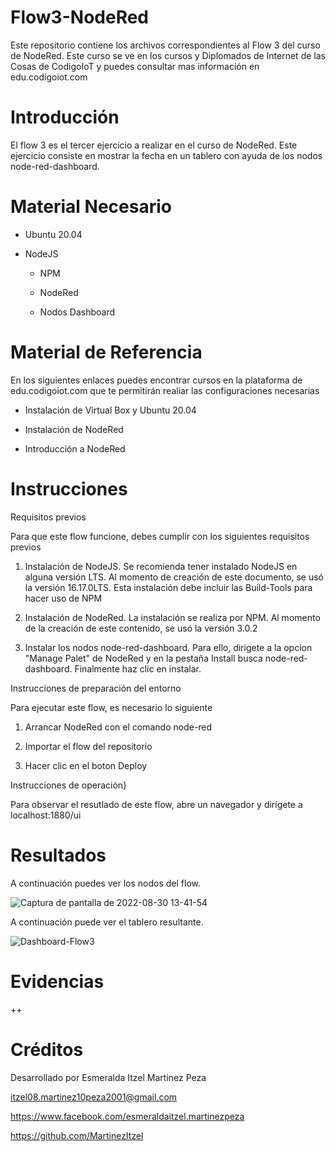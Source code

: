 # Flow3-NodeRed
Este repositorio contiene los archivos correspondientes al Flow 3 del curso de NodeRed. Este curso se ve en los cursos y Diplomados de Internet de las Cosas de CodigoIoT y puedes consultar mas información en edu.codigoiot.com

# Introducción

El flow 3 es el tercer ejercicio a realizar en el curso de NodeRed. Este ejercicio consiste en mostrar la fecha en un tablero con ayuda de los nodos node-red-dashboard.

# Material Necesario

  + Ubuntu 20.04
  
  + NodeJS
  
    - NPM
    
    - NodeRed
    
    - Nodos Dashboard

# Material de Referencia

En los siguientes enlaces puedes encontrar cursos en la plataforma de edu.codigoiot.com que te permitirán realiar las configuraciones necesarias

+ Instalación de Virtual Box y Ubuntu 20.04

+ Instalación de NodeRed

+ Introducción a NodeRed

# Instrucciones

Requisitos previos

Para que este flow funcione, debes cumplir con los siguientes requisitos previos

1. Instalación de NodeJS. Se recomienda tener instalado NodeJS en alguna versión LTS. Al momento de creación de este documento, se usó la versión 16.17.0LTS. Esta instalación debe incluir las Build-Tools para hacer uso de NPM

2. Instalación de NodeRed. La instalación se realiza por NPM. Al momento de la creación de este contenido, se usó la versión 3.0.2

3. Instalar los nodos node-red-dashboard. Para ello, dirigete a la opcion "Manage Palet" de NodeRed y en la pestaña Install busca node-red-dashboard. Finalmente haz clic en instalar.


Instrucciones de preparación del entorno

Para ejecutar este flow, es necesario lo siguiente

1. Arrancar NodeRed con el comando node-red

2. Importar el flow del repositorio

3. Hacer clic en el boton Deploy


Instrucciones de operación}

Para observar el resutlado de este flow, abre un navegador y dirígete a localhost:1880/ui

# Resultados

A continuación puedes ver los nodos del flow.

![Captura de pantalla de 2022-08-30 13-41-54](https://user-images.githubusercontent.com/111372195/187517486-b4fc3b2b-5164-435d-b5ea-c64e1b6bf195.png)

A continuación puede ver el tablero resultante.

![Dashboard-Flow3](https://user-images.githubusercontent.com/111372195/187518579-d6b3e673-8705-4f98-a121-559dea1e1d2e.jpeg)

# Evidencias

++


# Créditos
Desarrollado por Esmeralda Itzel Martinez Peza

itzel08.martinez10peza2001@gmail.com

https://www.facebook.com/esmeraldaitzel.martinezpeza


https://github.com/MartinezItzel


